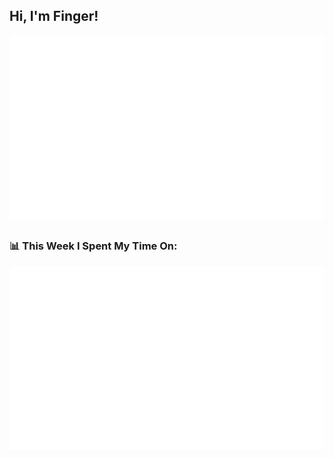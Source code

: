 <h2> Hi, I'm Finger!</h2>

<img align="right" src="https://raw.githubusercontent.com/spianmo/github-stats/master/generated/overview.svg#gh-light-mode-only">

<!-- <img align="right" height="160em" src="https://github-readme-stats-eight-theta.vercel.app/api/top-langs/?username=spianmo&layout=compact&langs_count=8&theme=algolia"/>	 -->
	
```go
package main

type Me struct {
	Name   string
	Job    string
	Code   string
	Skills string
}

func main() {
	me := &Me{
		Name:   "Finger",
		Job:    "Client-side Engineer",
		Code:   "Java and C++ and Others",
		Skills: "Android Security NLP ^o^",
	}
	_ = me
}
```


<h3>📊 This Week I Spent My Time On:</h3>
<img align='right' src="https://raw.githubusercontent.com/spianmo/github-stats/master/generated/languages.svg#gh-light-mode-only">

<!--START_SECTION:waka-->

```txt
Java                   11 hrs 18 mins  ██████████████████▓░░░░░░   74.35 %
CMake                  56 mins         █▓░░░░░░░░░░░░░░░░░░░░░░░   06.21 %
C++                    51 mins         █▒░░░░░░░░░░░░░░░░░░░░░░░   05.67 %
XML                    41 mins         █░░░░░░░░░░░░░░░░░░░░░░░░   04.59 %
Java Properties        23 mins         ▓░░░░░░░░░░░░░░░░░░░░░░░░   02.53 %
```

<!--END_SECTION:waka-->

